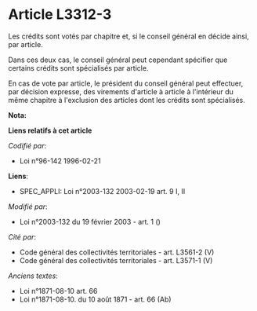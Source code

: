 # Article L3312-3

Les crédits sont votés par chapitre et, si le conseil général en décide ainsi, par article.

Dans ces deux cas, le conseil général peut cependant spécifier que certains crédits sont spécialisés par article.

En cas de vote par article, le président du conseil général peut effectuer, par décision expresse, des virements d'article à
article à l'intérieur du même chapitre à l'exclusion des articles dont les crédits sont spécialisés.

**Nota:**



**Liens relatifs à cet article**

_Codifié par_:

  - Loi n°96-142 1996-02-21

**Liens**:

  - SPEC_APPLI: Loi n°2003-132 2003-02-19 art. 9 I, II

_Modifié par_:

  - Loi n°2003-132 du 19 février 2003 - art. 1 ()

_Cité par_:

  - Code général des collectivités territoriales - art. L3561-2 (V)
  - Code général des collectivités territoriales - art. L3571-1 (V)

_Anciens textes_:

  - Loi n°1871-08-10 art. 66
  - Loi n°1871-08-10. du 10 août 1871 - art. 66 (Ab)
